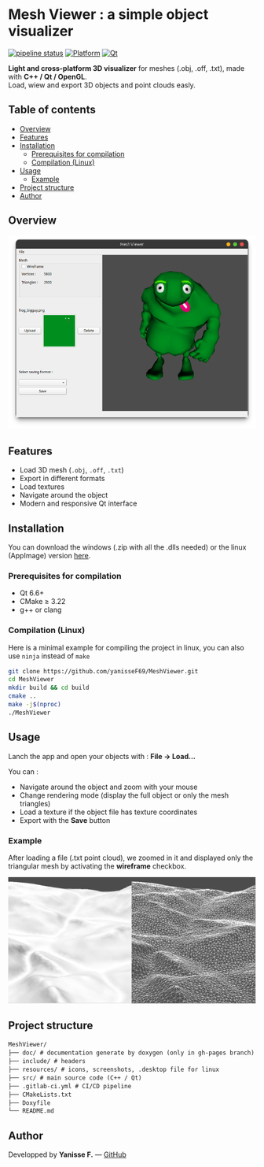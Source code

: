 # Mesh Viewer : a simple object visualizer

[![pipeline status](https://gitlab.com/yanisseF69/MeshViewer/badges/main/pipeline.svg)](https://gitlab.com/yanisseF69/MeshViewer/-/commits/main)
[![Platform](https://img.shields.io/badge/platform-Linux%20%7C%20Windows-lightgrey.svg)]()
[![Qt](https://img.shields.io/badge/Qt-6.6.2-green.svg)]()

**Light and cross-platform 3D visualizer** for meshes (.obj, .off, .txt), made with **C++ / Qt / OpenGL**.  
Load, wiew and export 3D objects and point clouds easly.

## Table of contents

* [Overview](#overview)
* [Features](#features)
* [Installation](#installation)
    * [Prerequisites for compilation](#prerequisites-for-compilation)
    * [Compilation (Linux)](#compilation-linux)
* [Usage](#usage)
    * [Example](#example)
* [Project structure](#project-structure)
* [Author](#author)

## Overview

<img src="https://github.com/yanisseF69/MeshViewer/blob/main/resources/screenshots/app.png" alt="App screenshot"/>

## Features

- Load 3D mesh (`.obj`, `.off`, `.txt`)
- Export in different formats
- Load textures
- Navigate around the object
- Modern and responsive Qt interface

## Installation

You can download the windows (.zip with all the .dlls needed) or the linux (AppImage) version [here](https://github.com/yanisseF69/MeshViewer/releases/tag/continuous).

### Prerequisites for compilation
- Qt 6.6+
- CMake ≥ 3.22
- g++ or clang

### Compilation (Linux)

Here is a minimal example for compiling the project in linux, you can also use `ninja` instead of `make`

```bash
git clone https://github.com/yanisseF69/MeshViewer.git
cd MeshViewer
mkdir build && cd build
cmake ..
make -j$(nproc)
./MeshViewer
```

## Usage

Lanch the app and open your objects with :
**File → Load...**

You can :
- Navigate around the object and zoom with your mouse
- Change rendering mode (display the full object or only the mesh triangles)
- Load a texture if the object file has texture coordinates
- Export with the **Save** button

### Example

After loading a file (.txt point cloud), we zoomed in it and displayed only the triangular mesh by activating the **wireframe** checkbox.

<img src="https://github.com/yanisseF69/MeshViewer/blob/main/resources/screenshots/base&wireframe.png" alt="Base vs wireframe"/>


## Project structure

```markdown
MeshViewer/
├── doc/ # documentation generate by doxygen (only in gh-pages branch)
├── include/ # headers
├── resources/ # icons, screenshots, .desktop file for linux
├── src/ # main source code (C++ / Qt)
├── .gitlab-ci.yml # CI/CD pipeline
├── CMakeLists.txt
├── Doxyfile
└── README.md
```

## Author

Developped by **Yanisse F.** — [GitHub](https://github.com/yanisseF69)
